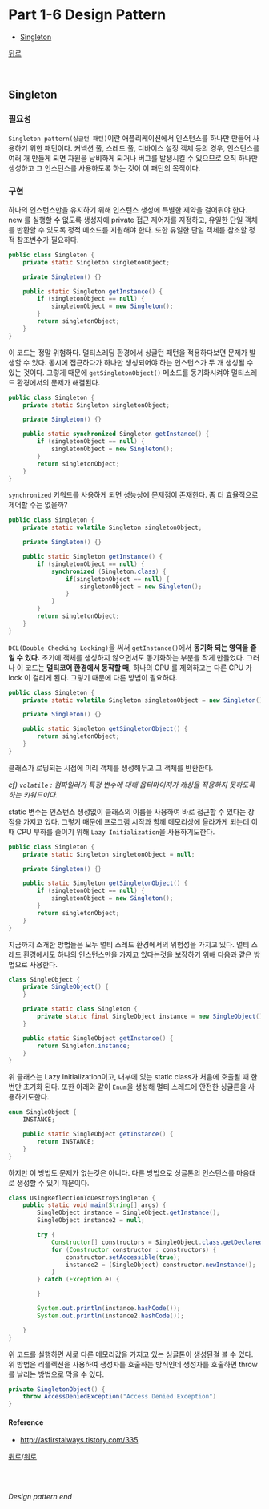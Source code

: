 # Part 1-6 Design Pattern

* [Singleton](#singleton)

[뒤로](https://github.com/JaeYeopHan/for_beginner)

</br>

## Singleton

### 필요성

`Singleton pattern(싱글턴 패턴)`이란 애플리케이션에서 인스턴스를 하나만 만들어 사용하기 위한 패턴이다. 커넥션 풀, 스레드 풀, 디바이스 설정 객체 등의 경우, 인스턴스를 여러 개 만들게 되면 자원을 낭비하게 되거나 버그를 발생시킬 수 있으므로 오직 하나만 생성하고 그 인스턴스를 사용하도록 하는 것이 이 패턴의 목적이다.

### 구현

하나의 인스턴스만을 유지하기 위해 인스턴스 생성에 특별한 제약을 걸어둬야 한다. new 를 실행할 수 없도록 생성자에 private 접근 제어자를 지정하고, 유일한 단일 객체를 반환할 수 있도록 정적 메소드를 지원해야 한다. 또한 유일한 단일 객체를 참조할 정적 참조변수가 필요하다.

```java
public class Singleton {
    private static Singleton singletonObject;

    private Singleton() {}

    public static Singleton getInstance() {
        if (singletonObject == null) {
            singletonObject = new Singleton();
        }
        return singletonObject;
    }
}
```

이 코드는 정말 위험하다. 멀티스레딩 환경에서 싱글턴 패턴을 적용하다보면 문제가 발생할 수 있다. 동시에 접근하다가 하나만 생성되어야 하는 인스턴스가 두 개 생성될 수 있는 것이다. 그렇게 때문에 `getSingletonObject()` 메소드를 동기화시켜야 멀티스레드 환경에서의 문제가 해결된다.

```java
public class Singleton {
    private static Singleton singletonObject;

    private Singleton() {}

    public static synchronized Singleton getInstance() {
        if (singletonObject == null) {
            singletonObject = new Singleton();
        }
        return singletonObject;
    }
}
```

`synchronized` 키워드를 사용하게 되면 성능상에 문제점이 존재한다. 좀 더 효율적으로 제어할 수는 없을까?

```java
public class Singleton {
    private static volatile Singleton singletonObject;

    private Singleton() {}

    public static Singleton getInstance() {
        if (singletonObject == null) {
            synchronized (Singleton.class) {
                if(singletonObject == null) {
                    singletonObject = new Singleton();
                }
            }
        }
        return singletonObject;
    }
}
```

`DCL(Double Checking Locking)`을 써서 `getInstance()`에서 **동기화 되는 영역을 줄일 수 있다.** 초기에 객체를 생성하지 않으면서도 동기화하는 부분을 작게 만들었다. 그러나 이 코드는 **멀티코어 환경에서 동작할 때,** 하나의 CPU 를 제외하고는 다른 CPU 가 lock 이 걸리게 된다. 그렇기 때문에 다른 방법이 필요하다.

```java
public class Singleton {
    private static volatile Singleton singletonObject = new Singleton();

    private Singleton() {}

    public static Singleton getSingletonObject() {
        return singletonObject;
    }
}
```

클래스가 로딩되는 시점에 미리 객체를 생성해두고 그 객체를 반환한다.

_cf) `volatile` : 컴파일러가 특정 변수에 대해 옵티마이져가 캐싱을 적용하지 못하도록 하는 키워드이다._

static 변수는 인스턴스 생성없이 클래스의 이름을 사용하여 바로 접근할 수 있다는 장점을 가지고 있다. 그렇기 때문에 프로그램 시작과 함께 메모리상에 올라가게 되는데 이 때 CPU 부하를 줄이기 위해 `Lazy Initialization`을 사용하기도한다.

```java
public class Singleton {
    private static Singleton singletonObject = null;

    private Singleton() {}

    public static Singleton getSingletonObject() {
        if (singletonObject == null) {
            singletonObject = new Singleton();
        }
        return singletonObject;
    }
}
```

지금까지 소개한 방법들은 모두 멀티 스레드 환경에서의 위험성을 가지고 있다. 멀티 스레드 환경에서도 하나의 인스턴스만을 가지고 있다는것을 보장하기 위해 다음과 같은 방법으로 사용한다.

```java
class SingleObject {
    private SingleObject() {
    }

    private static class Singleton {
        private static final SingleObject instance = new SingleObject();
    }

    public static SingleObject getInstance() {
        return Singleton.instance;
    }
}
```

위 클래스는 Lazy Initialization이고, 내부에 있는 static class가 처음에 호출될 때 한번만 초기화 된다. 또한 아래와 같이 `Enum`을 생성해 멀티 스레드에 안전한 싱글톤을 사용하기도한다.

```java
enum SingleObject {
    INSTANCE;

    public static SingleObject getInstance() {
        return INSTANCE;
    }
}
```

하지만 이 방법도 문제가 없는것은 아니다. 다른 방법으로 싱글톤의 인스턴스를 마음대로 생성할 수 있기 때문이다.

```java
class UsingReflectionToDestroySingleton {
    public static void main(String[] args) {
        SingleObject instance = SingleObject.getInstance();
        SingleObject instance2 = null;

        try {
            Constructor[] constructors = SingleObject.class.getDeclaredConstructors();
            for (Constructor constructor : constructors) {
                constructor.setAccessible(true);
                instance2 = (SingleObject) constructor.newInstance();
            }
        } catch (Exception e) {

        }

        System.out.println(instance.hashCode());
        System.out.println(instance2.hashCode());

    }
}
```

위 코드를 실행하면 서로 다른 메모리값을 가지고 있는 싱글톤이 생성된걸 볼 수 있다. 위 방법은 리플렉션을 사용하여 생성자를 호출하는 방식인데 생성자를 호출하면 throw를 날리는 방법으로 막을 수 있다.

```java
private SingletonObject() {
    throw AccessDeniedException("Access Denied Exception")
}
```

#### Reference

* http://asfirstalways.tistory.com/335

[뒤로](https://github.com/JaeYeopHan/for_beginner)/[위로](#part-1-6-design-pattern)

</br>

</br>

_Design pattern.end_
